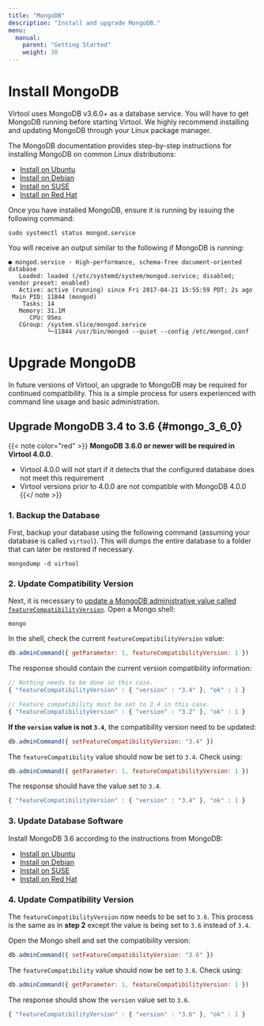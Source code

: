 ```yaml
---
title: "MongoDB"
description: "Install and upgrade MongoDB."
menu:
  manual:
    parent: "Getting Started"
    weight: 30
---
```


# Install MongoDB

Virtool uses MongoDB v3.6.0+ as a database service. You will have to get MongoDB running before starting Virtool. We highly recommend installing and updating MongoDB through your Linux package manager.

The MongoDB documentation provides step-by-step instructions for installing MongoDB on common Linux distributions:

- [Install on Ubuntu](https://docs.mongodb.com/v3.6/tutorial/install-mongodb-on-ubuntu)
- [Install on Debian](https://docs.mongodb.com/v3.6/manual/tutorial/install-mongodb-on-debian)
- [Install on SUSE](https://docs.mongodb.com/v3.6/tutorial/install-mongodb-on-suse)
- [Install on Red Hat](https://docs.mongodb.com/v3.6/tutorial/install-mongodb-on-red-hat)

Once you have installed MongoDB, ensure it is running by issuing the following command:

```shell
sudo systemctl status mongod.service
```

You will receive an output similar to the following if MongoDB is running:

```shell
● mongod.service - High-performance, schema-free document-oriented database
   Loaded: loaded (/etc/systemd/system/mongod.service; disabled; vendor preset: enabled)
   Active: active (running) since Fri 2017-04-21 15:55:59 PDT; 2s ago
 Main PID: 11844 (mongod)
    Tasks: 14
   Memory: 31.1M
      CPU: 95ms
   CGroup: /system.slice/mongod.service
           └─11844 /usr/bin/mongod --quiet --config /etc/mongod.conf
```

# Upgrade MongoDB

In future versions of Virtool, an upgrade to MongoDB may be required for continued compatibility. This is a simple process for users experienced with command line usage and basic administration.

## Upgrade MongoDB 3.4 to 3.6 {#mongo_3_6_0}

{{< note color="red" >}}
**MongoDB 3.6.0 or newer will be required in Virtool 4.0.0**.
- Virtool 4.0.0 will not start if it detects that the configured database does not meet this requirement
- Virtool versions prior to 4.0.0 are not compatible with MongoDB 4.0.0
{{</ note >}}

### 1. Backup the Database

First, backup your database using the following command (assuming your database is called `virtool`). This will dumps the entire database to a folder that can later be restored if necessary.

```shell
mongodump -d virtool
```

### 2. Update Compatibility Version

Next, it is necessary to [update a MongoDB administrative value called `featureCompatibilityVersion`](https://docs.mongodb.com/manual/release-notes/3.6-upgrade-standalone/#prerequisites). Open a Mongo shell:

```shell
mongo
```

In the shell, check the current `featureCompatibilityVersion` value:

```js
db.adminCommand({ getParameter: 1, featureCompatibilityVersion: 1 })
```

The response should contain the current version compatibility information:
```js
// Nothing needs to be done in this case.
{ "featureCompatibilityVersion" : { "version" : "3.4" }, "ok" : 1 }

// Feature compatibility must be set to 3.4 in this case.
{ "featureCompatibilityVersion" : { "version" : "3.2" }, "ok" : 1 }
```

**If the `version` value is not `3.4`**, the compatibility version need to be updated:
```js
db.adminCommand({ setFeatureCompatibilityVersion: "3.4" })
```

The `featureCompatibility` value should now be set to `3.4`. Check using:
```js
db.adminCommand({ getParameter: 1, featureCompatibilityVersion: 1 })
```

The response should have the value set to `3.4`.
```js
{ "featureCompatibilityVersion" : { "version" : "3.4" }, "ok" : 1 }
```

### 3. Update Database Software

Install MongoDB 3.6 according to the instructions from MongoDB:

- [Install on Ubuntu](https://docs.mongodb.com/v3.6/tutorial/install-mongodb-on-ubuntu)
- [Install on Debian](https://docs.mongodb.com/v3.6/tutorial/install-mongodb-on-debian)
- [Install on SUSE](https://docs.mongodb.com/v3.6/tutorial/install-mongodb-on-suse)
- [Install on Red Hat](https://docs.mongodb.com/v3.6/tutorial/install-mongodb-on-red-hat)


### 4. Update Compatibility Version

The `featureCompatibilityVersion` now needs to be set to `3.6`. This process is the same as in **step 2** except the value is being set to `3.6` instead of `3.4`.

Open the Mongo shell and set the compatibility version:
```js
db.adminCommand({ setFeatureCompatibilityVersion: "3.6" })
```

The `featureCompatibility` value should now be set to `3.6`. Check using:
```js
db.adminCommand({ getParameter: 1, featureCompatibilityVersion: 1 })
```

The response should show the `version` value set to `3.6`.
```js
{ "featureCompatibilityVersion" : { "version" : "3.6" }, "ok" : 1 }
```
